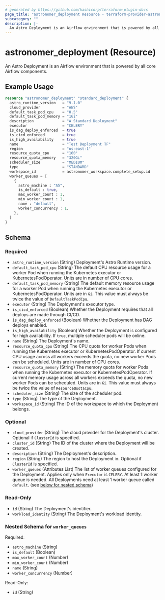 ```yaml
---
# generated by https://github.com/hashicorp/terraform-plugin-docs
page_title: "astronomer_deployment Resource - terraform-provider-astronomer"
subcategory: ""
description: |-
  An Astro Deployment is an Airflow environment that is powered by all core Airflow components.
---
```


# astronomer_deployment (Resource)

An Astro Deployment is an Airflow environment that is powered by all core Airflow components.

## Example Usage

```terraform
resource "astronomer_deployment" "standard_deployment" {
  astro_runtime_version   = "9.1.0"
  cloud_provider          = "AWS"
  default_task_pod_cpu    = "0.5"
  default_task_pod_memory = "1Gi"
  description             = "A Standard Deployment"
  executor                = "CELERY"
  is_dag_deploy_enforced  = true
  is_cicd_enforced        = true
  is_high_availability    = true
  name                    = "Test Deployment TF"
  region                  = "us-east-1"
  resource_quota_cpu      = "160"
  resource_quota_memory   = "320Gi"
  scheduler_size          = "MEDIUM"
  type                    = "STANDARD"
  workspace_id            = astronomer_workspace.complete_setup.id
  worker_queues = [
    {
      astro_machine : "A5",
      is_default : true,
      max_worker_count : 1,
      min_worker_count : 1,
      name : "default",
      worker_concurrency : 1,
    },
  ]
}
```

<!-- schema generated by tfplugindocs -->
## Schema

### Required

- `astro_runtime_version` (String) Deployment's Astro Runtime version.
- `default_task_pod_cpu` (String) The default CPU resource usage for a worker Pod when running the Kubernetes executor or KubernetesPodOperator. Units are in number of CPU cores.
- `default_task_pod_memory` (String) The default memory resource usage for a worker Pod when running the Kubernetes executor or KubernetesPodOperator. Units are in `Gi`. This value must always be twice the value of `DefaultTaskPodCpu`.
- `executor` (String) The Deployment's executor type.
- `is_cicd_enforced` (Boolean) Whether the Deployment requires that all deploys are made through CI/CD.
- `is_dag_deploy_enforced` (Boolean) Whether the Deployment has DAG deploys enabled.
- `is_high_availability` (Boolean) Whether the Deployment is configured for high availability. If `true`, multiple scheduler pods will be online.
- `name` (String) The Deployment's name.
- `resource_quota_cpu` (String) The CPU quota for worker Pods when running the Kubernetes executor or KubernetesPodOperator. If current CPU usage across all workers exceeds the quota, no new worker Pods can be scheduled. Units are in number of CPU cores.
- `resource_quota_memory` (String) The memory quota for worker Pods when running the Kubernetes executor or KubernetesPodOperator. If current memory usage across all workers exceeds the quota, no new worker Pods can be scheduled. Units are in `Gi`. This value must always be twice the value of `ResourceQuotaCpu`.
- `scheduler_size` (String) The size of the scheduler pod.
- `type` (String) The type of the Deployment.
- `workspace_id` (String) The ID of the workspace to which the Deployment belongs.

### Optional

- `cloud_provider` (String) The cloud provider for the Deployment's cluster. Optional if `ClusterId` is specified.
- `cluster_id` (String) The ID of the cluster where the Deployment will be created.
- `description` (String) The Deployment's description.
- `region` (String) The region to host the Deployment in. Optional if `ClusterId` is specified.
- `worker_queues` (Attributes List) The list of worker queues configured for the Deployment. Applies only when `Executor` is `CELERY`. At least 1 worker queue is needed. All Deployments need at least 1 worker queue called `default`. (see [below for nested schema](#nestedatt--worker_queues))

### Read-Only

- `id` (String) The Deployment's identifier.
- `workload_identity` (String) The Deployment's workload identity.

<a id="nestedatt--worker_queues"></a>
### Nested Schema for `worker_queues`

Required:

- `astro_machine` (String)
- `is_default` (Boolean)
- `max_worker_count` (Number)
- `min_worker_count` (Number)
- `name` (String)
- `worker_concurrency` (Number)

Read-Only:

- `id` (String)
